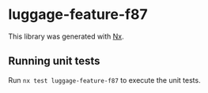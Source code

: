 # luggage-feature-f87

This library was generated with [Nx](https://nx.dev).

## Running unit tests

Run `nx test luggage-feature-f87` to execute the unit tests.
